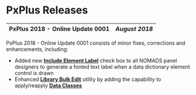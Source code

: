 # PxPlus Releases

**PxPlus 2018 - Online Update 0001** |  **_August 2018_**  
---|---  
  
PxPlus 2018 - Online Update 0001 consists of minor fixes, corrections and enhancements, including:

  * Added new **[Include Element Label](../NOMADS%20Graphical%20Application/Creating%20Panel%20Controls/Introduction.htm#Mark5)** check box to all NOMADS panel designers to generate a fonted text label when a data dictionary element control is drawn
  * Enhanced **[Library Bulk Edit](../NOMADS%20Graphical%20Application/NOMADS%20Development/Maintaining%20Library%20Objects/Library%20Bulk%20Edit.htm#dataclasses)** utility by adding the capability to apply/reapply **[Data Classes](../Data%20Dictionary/Data%20Classes/Overview.md)**


